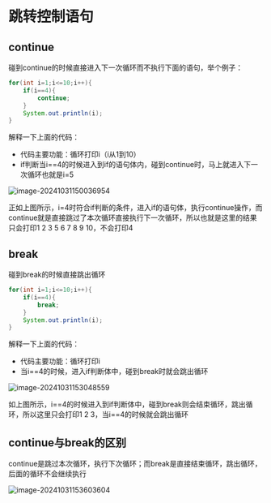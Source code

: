 # 跳转控制语句

## continue

碰到continue的时候直接进入下一次循环而不执行下面的语句，举个例子：

```java
for(int i=1;i<=10;i++){
    if(i==4){
        continue;
    }
    System.out.println(i);
}
```

解释一下上面的代码：

- 代码主要功能：循环打印i（i从1到10）
- if判断当i==4的时候进入到if的语句体内，碰到continue时，马上就进入下一次循环也就是i=5

![image-20241031150036954](https://pic.hibugs.net/NGBTEAM/image-20241031150036954.png?imageSlim)

正如上图所示，i=4时符合if判断的条件，进入if的语句体，执行continue操作，而continue就是直接跳过了本次循环直接执行下一次循环，所以也就是这里的结果只会打印1 2 3 5 6 7 8 9 10，不会打印4

## break

碰到break的时候直接跳出循环

```java
for(int i=1;i<=10;i++){
    if(i==4){
        break;
    }
    System.out.println(i);
}
```

解释一下上面的代码：

- 代码主要功能：循环打印i
- 当i==4的时候，进入if判断体中，碰到break时就会跳出循环

![image-20241031153048559](https://pic.hibugs.net/NGBTEAM/image-20241031153048559.png?imageSlim)

如上图所示，i==4的时候进入到if判断体中，碰到break则会结束循环，跳出循环，所以这里只会打印1 2 3，当i==4的时候就会跳出循环

## continue与break的区别

continue是跳过本次循环，执行下次循环；而break是直接结束循环，跳出循环，后面的循环不会继续执行

![image-20241031153603604](https://pic.hibugs.net/NGBTEAM/image-20241031153603604.png?imageSlim)